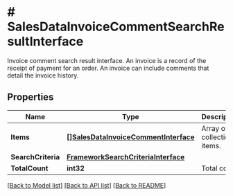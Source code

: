 # # SalesDataInvoiceCommentSearchResultInterface
Invoice comment search result interface. An invoice is a record of the receipt of payment for an order. An invoice can include comments that detail the invoice history.

## Properties 


Name | Type | Description | Notes
------------ | ------------- | ------------- | -------------
**Items**| [**[]SalesDataInvoiceCommentInterface**](SalesDataInvoiceCommentInterface.md) | Array of collection items.  |
**SearchCriteria**| [**FrameworkSearchCriteriaInterface**](FrameworkSearchCriteriaInterface.md) |   |
**TotalCount**| **int32** | Total count.  |


[[Back to Model list]](../../README.md#models) [[Back to API list]](../../README.md#endpoints) [[Back to README]](../../README.md)


